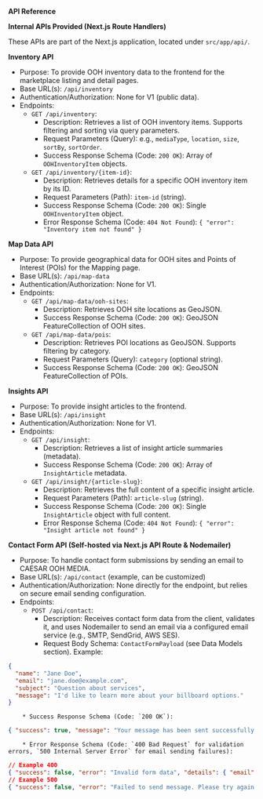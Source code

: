 **API Reference**

**Internal APIs Provided (Next.js Route Handlers)**

These APIs are part of the Next.js application, located under `src/app/api/`.

**Inventory API**

  * Purpose: To provide OOH inventory data to the frontend for the marketplace listing and detail pages.
  * Base URL(s): `/api/inventory`
  * Authentication/Authorization: None for V1 (public data).
  * Endpoints:
      * `GET /api/inventory`:
          * Description: Retrieves a list of OOH inventory items. Supports filtering and sorting via query parameters.
          * Request Parameters (Query): e.g., `mediaType`, `location`, `size`, `sortBy`, `sortOrder`.
          * Success Response Schema (Code: `200 OK`): Array of `OOHInventoryItem` objects.
      * `GET /api/inventory/{item-id}`:
          * Description: Retrieves details for a specific OOH inventory item by its ID.
          * Request Parameters (Path): `item-id` (string).
          * Success Response Schema (Code: `200 OK`): Single `OOHInventoryItem` object.
          * Error Response Schema (Code: `404 Not Found`): `{ "error": "Inventory item not found" }`

**Map Data API**

  * Purpose: To provide geographical data for OOH sites and Points of Interest (POIs) for the Mapping page.
  * Base URL(s): `/api/map-data`
  * Authentication/Authorization: None for V1.
  * Endpoints:
      * `GET /api/map-data/ooh-sites`:
          * Description: Retrieves OOH site locations as GeoJSON.
          * Success Response Schema (Code: `200 OK`): GeoJSON FeatureCollection of OOH sites.
      * `GET /api/map-data/pois`:
          * Description: Retrieves POI locations as GeoJSON. Supports filtering by category.
          * Request Parameters (Query): `category` (optional string).
          * Success Response Schema (Code: `200 OK`): GeoJSON FeatureCollection of POIs.

**Insights API**

  * Purpose: To provide insight articles to the frontend.
  * Base URL(s): `/api/insight`
  * Authentication/Authorization: None for V1.
  * Endpoints:
      * `GET /api/insight`:
          * Description: Retrieves a list of insight article summaries (metadata).
          * Success Response Schema (Code: `200 OK`): Array of `InsightArticle` metadata.
      * `GET /api/insight/{article-slug}`:
          * Description: Retrieves the full content of a specific insight article.
          * Request Parameters (Path): `article-slug` (string).
          * Success Response Schema (Code: `200 OK`): Single `InsightArticle` object with full content.
          * Error Response Schema (Code: `404 Not Found`): `{ "error": "Insight article not found" }`

**Contact Form API (Self-hosted via Next.js API Route & Nodemailer)**

  * Purpose: To handle contact form submissions by sending an email to CAESAR OOH MEDIA.
  * Base URL(s): `/api/contact` (example, can be customized)
  * Authentication/Authorization: None directly for the endpoint, but relies on secure email sending configuration.
  * Endpoints:
      * `POST /api/contact`:
          * Description: Receives contact form data from the client, validates it, and uses Nodemailer to send an email via a configured email service (e.g., SMTP, SendGrid, AWS SES).
          * Request Body Schema: `ContactFormPayload` (see Data Models section). Example:

<!-- end list -->

```json
{
  "name": "Jane Doe",
  "email": "jane.doe@example.com",
  "subject": "Question about services",
  "message": "I'd like to learn more about your billboard options."
}
```

```
    * Success Response Schema (Code: `200 OK`):
```

```json
{ "success": true, "message": "Your message has been sent successfully!" }
```

```
    * Error Response Schema (Code: `400 Bad Request` for validation errors, `500 Internal Server Error` for email sending failures):
```

```json
// Example 400
{ "success": false, "error": "Invalid form data", "details": { "email": "Please provide a valid email address." } }
// Example 500
{ "success": false, "error": "Failed to send message. Please try again later." }
``` 